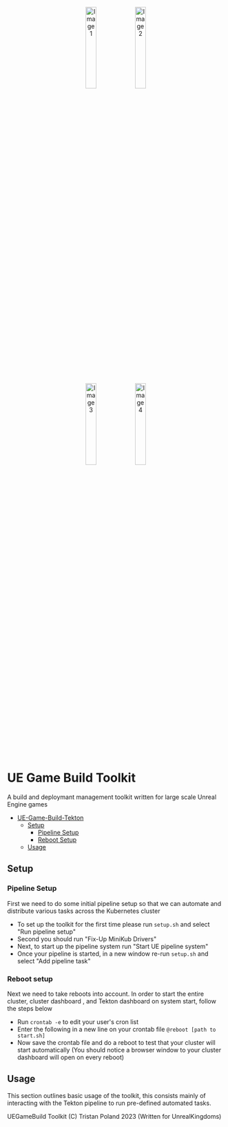 <!-- Image Grid -->
<p align="center">
    <img width="22%" src="https://github.com/tristanpoland/UE-Game-Build-Toolkit/assets/34868944/407afabe-ad68-4547-977a-cd3eecba6153" alt="Image 1">
    <img width="22%" src="https://github.com/tristanpoland/UE-Game-Build-Toolkit/assets/34868944/ae1f625b-bf48-4c89-a788-01d1e0d554f0" alt="Image 2">
</p>
<p align="center">
    <img width="22%" src="https://github.com/tristanpoland/UE-Game-Build-Toolkit/assets/34868944/c6e50727-6f29-4a49-9033-fd9728ee6a8f" alt="Image 3">
    <img width="22%" src="https://github.com/tristanpoland/UE-Game-Build-Toolkit/assets/34868944/61c2263b-0463-465b-91e9-1d07192fca5b" alt="Image 4">
</p>

# UE Game Build Toolkit
A build and deploymant management toolkit written for large scale Unreal Engine games

- [UE-Game-Build-Tekton](#ue-game-build-tekton)
  - [Setup](#setup)
    - [Pipeline Setup](#pipeline-setup)
    - [Reboot Setup](#reboot-setup)
  - [Usage](#usage)

## Setup

### Pipeline Setup
First we need to do some initial pipeline setup so that we can automate and distribute various tasks across the Kubernetes cluster
- To set up the toolkit for the first time please run ``setup.sh`` and select "Run pipeline setup"
- Second you should run "Fix-Up MiniKub Drivers"
- Next, to start up the pipeline system run "Start UE pipeline system"
- Once your pipeline is started, in a new window re-run ``setup.sh`` and select "Add pipeline task"

### Reboot setup
Next we need to take reboots into account. In order to start the entire cluster, cluster dashboard , and Tekton dashboard on system start, follow the steps below
- Run ``crontab -e`` to edit your user's cron list
- Enter the following in a new line on your crontab file
```@reboot [path to start.sh]```
- Now save the crontab file and do a reboot to test that your cluster will start automatically (You should notice a browser window to your cluster dashboard will open on every reboot)

## Usage
This section outlines basic usage of the toolkit, this consists mainly of interacting with the Tekton pipeline to run pre-defined automated tasks.


UEGameBuild Toolkit (C) Tristan Poland 2023 (Written for UnrealKingdoms)
